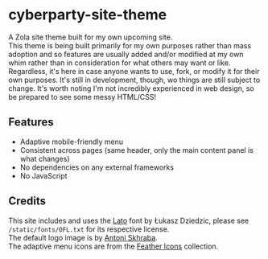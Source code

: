 # cyberparty-site-theme

A Zola site theme built for my own upcoming site.  
This theme is being built primarily for my own purposes rather than mass adoption and so features are usually added and/or modified at my own whim rather than in consideration for what others may want or like. Regardless, it's here in case anyone wants to use, fork, or modify it for their own purposes. It's still in development, though, wo things are still subject to change.
It's worth noting I'm not incredibly experienced in web design, so be prepared to see some messy HTML/CSS!  

## Features

- Adaptive mobile-friendly menu
- Consistent across pages (same header, only the main content panel is what changes)
- No dependencies on any external frameworks
- No JavaScript

## Credits

This site includes and uses the [Lato](https://www.latofonts.com/) font by Łukasz Dziedzic, please see `/static/fonts/OFL.txt` for its respective license.  
The default logo image is by [Antoni Skhraba](https://www.pexels.com/@shkrabaanthony/).  
The adaptive menu icons are from the [Feather Icons](https://feathericons.com/) collection.